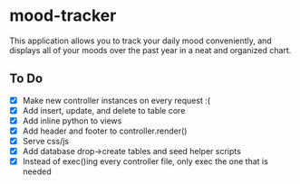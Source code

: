 # mood-tracker
This application allows you to track your daily mood conveniently, and displays all of your moods over the past year in a neat and organized chart.

## To Do
 - [x] Make new controller instances on every request :(
 - [x] Add insert, update, and delete to table core
 - [x] Add inline python to views
 - [x] Add header and footer to controller.render()
 - [x] Serve css/js
 - [x] Add database drop->create tables and seed helper scripts
 - [x] Instead of exec()ing every controller file, only exec the one that is needed
